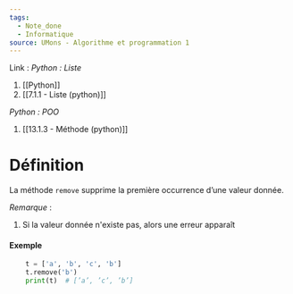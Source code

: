 ```yaml
---
tags:
  - Note_done
  - Informatique
source: UMons - Algorithme et programmation 1
---
```


Link : 
_Python : Liste_
1. [[Python]]
2. [[7.1.1 - Liste (python)]]

_Python : POO_
1. [[13.1.3 - Méthode (python)]]
# Définition
La méthode `remove` supprime la première occurrence d’une valeur donnée.

_Remarque_ :
1. Si la valeur donnée n'existe pas, alors une erreur apparaît
#### Exemple
```PYTHON
	t = ['a', 'b', 'c', 'b'] 
	t.remove('b') 
	print(t)  # [’a’, ’c’, ’b’]
```